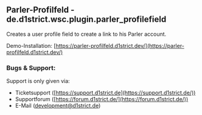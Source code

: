 
## Parler-Profilfeld -  de.d1strict.wsc.plugin.parler_profilefield

Creates a user profile field to create a link to his Parler account.

 Demo-Installation:  [https://parler-profilfeld.d1strict.dev/](https://parler-profilfeld.d1strict.dev/)

### Bugs & Support:
Support is only given via:
-   Ticketsupport ([https://support.d1strict.de](https://support.d1strict.de/))
-   Supportforum ([https://forum.d1strict.de/](https://forum.d1strict.de/))
-   E-Mail ([development@d1strict.de](mailto:development@d1strict.de))
